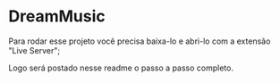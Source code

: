# DreamMusic
 Para rodar esse projeto você precisa baixa-lo e abri-lo com a extensão "Live Server";

 Logo será postado nesse readme o passo a passo completo.

